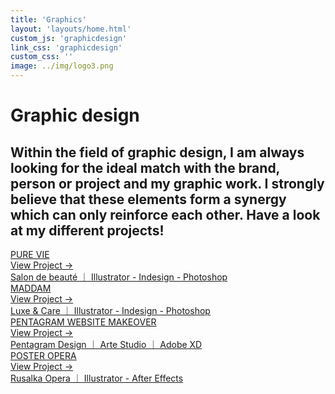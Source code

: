 ```yaml
---
title: 'Graphics'
layout: 'layouts/home.html'
custom_js: 'graphicdesign'
link_css: 'graphicdesign'
custom_css: ''
image: ../img/logo3.png
---
```

<h1>Graphic design</h1>
<h2>Within the field of graphic design, I am always looking for the ideal match with the brand, person or project and my graphic work. I strongly believe that these elements form a synergy which can only reinforce each other. Have a look at my different projects!</h2>

<div class="containerWeb">
  <a href='/graphicdesign/purevie'>
    <div class="vlak">
      <div class="vlak-hover"></div>
      <div class="titel">PURE VIE</div>
      <span class="verborgen">View Project &#8594;</span>
      <div class="text">Salon de beauté &#65372 Illustrator - Indesign - Photoshop</div>
    </div>
  </a>
  <a href='/graphicdesign/maddam'>
    <div class="vlak">
      <div class="vlak-hover"></div>
      <div class="titel">MADDAM</div>
      <span class="verborgen">View Project &#8594;</span>
      <div class="text">Luxe & Care &#65372  Illustrator - Indesign - Photoshop</div>
    </div>
  </a>
  <a href='/graphicdesign/artestudio'>
    <div class="vlak">
      <div class="vlak-hover"></div>
      <div class="titel">PENTAGRAM WEBSITE MAKEOVER</div>
      <span class="verborgen">View Project &#8594;</span>
      <div class="text">Pentagram Design &#65372 Arte Studio &#65372 Adobe XD</div>
    </div>
  </a>
  <a href='/graphicdesign/poster'>
    <div class="vlak">
      <div class="vlak-hover"></div>
      <div class="titel">POSTER OPERA</div>
      <span class="verborgen">View Project &#8594;</span>
      <div class="text">Rusalka Opera &#65372 Illustrator - After Effects</div>
    </div>
  </a>
</div>
